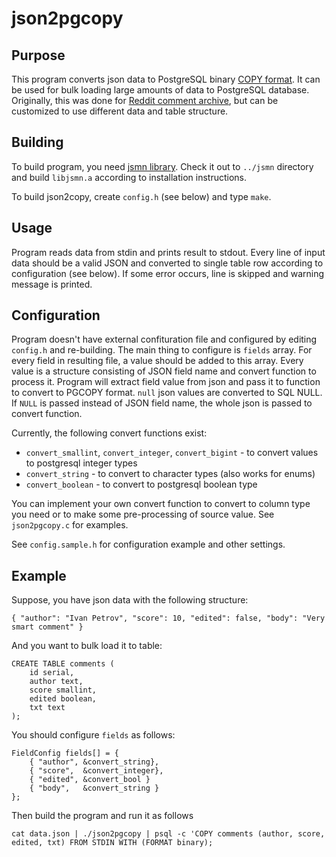 # json2pgcopy

## Purpose

This program converts json data to PostgreSQL binary [COPY format](http://www.postgresql.org/docs/9.4/static/sql-copy.html).
It can be used for bulk loading large amounts of data to PostgreSQL database. Originally, this was done for 
[Reddit comment archive](https://www.reddit.com/r/datasets/comments/3bxlg7/i_have_every_publicly_available_reddit_comment/),
but can be customized to use different data and table structure.

## Building

To build program, you need [jsmn library](http://zserge.com/jsmn.html). Check it out to `../jsmn` directory and build
`libjsmn.a` according to installation instructions.

To build json2copy, create `config.h` (see below) and type `make`.

## Usage

Program reads data from stdin and prints result to stdout. Every line of input data should be a valid JSON and 
converted to single table row according to configuration (see below). If some error occurs, line is skipped and warning
message is printed.

## Configuration

Program doesn't have external confituration file and configured by editing `config.h` and re-building.
The main thing to configure is `fields` array. For every field in resulting file, a value should be added to this array.
Every value is a structure consisting of JSON field name and convert function to process it. Program will extract field value from json and pass it to function to convert to PGCOPY format. `null` json values are converted to SQL NULL.
If `NULL` is passed instead of JSON field name, the whole json is passed to convert function.

Currently, the following convert functions exist:

* `convert_smallint`, `convert_integer`, `convert_bigint` - to convert values to postgresql integer types
* `convert_string` - to convert to character types (also works for enums)
* `convert_boolean` - to convert to postgresql boolean type

You can implement your own convert function to convert to column type you need or to make some pre-processing of source value.
See `json2pgcopy.c` for examples.

See `config.sample.h` for configuration example and other settings.

## Example

Suppose, you have json data with the following structure:

    { "author": "Ivan Petrov", "score": 10, "edited": false, "body": "Very smart comment" }

And you want to bulk load it to table:

    CREATE TABLE comments (
        id serial,
        author text,
        score smallint,
        edited boolean,
        txt text
    );

You should configure `fields` as follows:

    FieldConfig fields[] = {
        { "author", &convert_string},
        { "score",  &convert_integer},
        { "edited", &convert_bool }
        { "body",   &convert_string }
    };

Then build the program and run it as follows

    cat data.json | ./json2pgcopy | psql -c 'COPY comments (author, score, edited, txt) FROM STDIN WITH (FORMAT binary);
